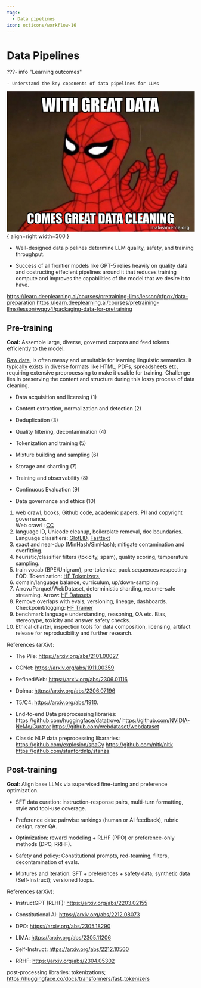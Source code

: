 ```yaml
---
tags:
  - Data pipelines
icon: octicons/workflow-16
---
```


# Data Pipelines

???- info "Learning outcomes"

    - Understand the key coponents of data pipelines for LLMs  

![Data meme](./figures/data_meme.jpg){ align=right width=300 }

- Well-designed data pipelines determine LLM quality, safety, and training throughput.

- Success of all frontier models like GPT-5 relies heavily on quality data and costructing effecient pipelines around it that reduces training compute and improves the capabilities of the model that we desire it to have.

https://learn.deeplearning.ai/courses/pretraining-llms/lesson/xfpqx/data-preparation
https://learn.deeplearning.ai/courses/pretraining-llms/lesson/wqgv4/packaging-data-for-pretraining

## Pre-training

**Goal:** Assemble large, diverse, governed corpora and feed tokens efficiently to the model.

[Raw data](https://raw.githubusercontent.com/stanford-cs336/spring2025-lectures/refs/heads/main/var/sample-documents.txt), is often messy and unsuitable for learning linguistic semantics. It typically exists in diverse formats like HTML, PDFs, spreadsheets etc, requiring extensive preprocessing to make it usable for training. Challenge lies in preserving the content and structure during this lossy process of data cleaning.

<div class="annotate" markdown>

- Data acquisition and licensing (1)

- Content extraction, normalization and detection (2)

- Deduplication (3)

- Quality filtering, decontamination (4)

- Tokenization and training (5)

- Mixture building and sampling (6)

- Storage and sharding (7)

- Training and observability (8)

- Continuous Evaluation (9)

- Data governance and ethics (10)

</div>

1. web crawl, books, Github code, academic papers. PII and copyright governance.  
Web crawl : [CC](https://commoncrawl.org/overview) 
2. language ID, Unicode cleanup, boilerplate removal, doc boundaries.  
Language classifiers: [GlotLID](https://github.com/cisnlp/GlotLID), [Fasttext](https://github.com/facebookresearch/fastText)
3. exact and near-dup (MinHash/SimHash); mitigate contamination and overfitting.
4. heuristic/classifier filters (toxicity, spam), quality scoring, temperature sampling.
5. train vocab (BPE/Unigram), pre-tokenize, pack sequences respecting EOD.
Tokenization: [HF Tokenizers](https://huggingface.co/docs/tokenizers/en/index), 
6. domain/language balance, curriculum, up/down-sampling.
7. Arrow/Parquet/WebDataset, deterministic sharding, resume-safe streaming.
Arrow: [HF Datasets](https://huggingface.co/docs/datasets/about_arrow)
8. Remove overlaps with evals; versioning, lineage, dashboards.
Checkpoint/logging: [HF Trainer](https://huggingface.co/docs/transformers/en/trainer)
9. benchmark language understanding, reasoning, QA etc. Bias, stereotype, toxicity and answer safety checks.
10. Ethical charter, inspection tools for data composition, licensing, artifact release for reproducibility and further research. 

References (arXiv):

- The Pile: https://arxiv.org/abs/2101.00027  

- CCNet: https://arxiv.org/abs/1911.00359

- RefinedWeb: https://arxiv.org/abs/2306.01116

- Dolma: https://arxiv.org/abs/2306.07196

- T5/C4: https://arxiv.org/abs/1910.

- End-to-end Data preprocessing libraries: 
  https://github.com/huggingface/datatrove/
  https://github.com/NVIDIA-NeMo/Curator
  https://github.com/webdataset/webdataset

- Classic NLP data preprocessing libararies:
  https://github.com/explosion/spaCy
  https://github.com/nltk/nltk
  https://github.com/stanfordnlp/stanza

## Post-training

**Goal**: Align base LLMs via supervised fine-tuning and preference optimization.

- SFT data curation: instruction–response pairs, multi-turn formatting, style and tool-use coverage.

- Preference data: pairwise rankings (human or AI feedback), rubric design, rater QA.

- Optimization: reward modeling + RLHF (PPO) or preference-only methods (DPO, RRHF).

- Safety and policy: Constitutional prompts, red-teaming, filters, decontamination of evals.

- Mixtures and iteration: SFT + preferences + safety data; synthetic data (Self-Instruct); versioned loops.

References (arXiv):

- InstructGPT (RLHF): https://arxiv.org/abs/2203.02155

- Constitutional AI: https://arxiv.org/abs/2212.08073

- DPO: https://arxiv.org/abs/2305.18290

- LIMA: https://arxiv.org/abs/2305.11206

- Self-Instruct: https://arxiv.org/abs/2212.10560

- RRHF: https://arxiv.org/abs/2304.05302


post-processing libraries:
tokenizations; https://huggingface.co/docs/transformers/fast_tokenizers